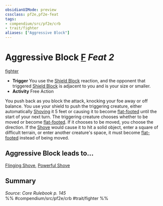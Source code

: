 ```yaml
---
obsidianUIMode: preview
cssclass: pf2e,pf2e-feat
tags:
- compendium/src/pf2e/crb
- trait/fighter
aliases: ["Aggressive Block"]
---
```

# Aggressive Block  [F](../../Rules/core-rulebook/chapter-9-playing-the-game.md#Actions "Free Action") *Feat 2*  
[fighter](../../Rules/traits/fighter.md)  

- **Trigger** You use the [Shield Block](shield-block.md) reaction, and the opponent that triggered [Shield Block](shield-block.md) is adjacent to you and is your size or smaller.
- **Activity** Free Action

You push back as you block the attack, knocking your foe away or off balance. You use your shield to push the triggering creature, either automatically [Shoving](../../Rules/actions/shove.md) it 5 feet or causing it to become [flat-footed](../../Rules/conditions.md#Flat-footed) until the start of your next turn. The triggering creature chooses whether to be moved or become [flat-footed](../../Rules/conditions.md#Flat-footed). If it chooses to be moved, you choose the direction. If the [Shove](../../Rules/actions/shove.md) would cause it to hit a solid object, enter a square of difficult terrain, or enter another creature's space, it must become [flat-footed](../../Rules/conditions.md#Flat-footed) instead of being moved.

## Aggressive Block leads to...

[Flinging Shove](flinging-shove.md), [Powerful Shove](powerful-shove.md)

## Summary

*Source: Core Rulebook p. 145*  
%% #compendium/src/pf2e/crb #trait/fighter %%